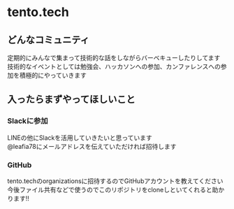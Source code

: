 # tento.tech

## どんなコミュニティ
定期的にみんなで集まって技術的な話をしながらバーベキューしたりしてます<br>
技術的なイベントとしては勉強会、ハッカソンへの参加、カンファレンスへの参加を積極的にやっていきます<br>

## 入ったらまずやってほしいこと

### Slackに参加
LINEの他にSlackを活用していきたいと思っています<br>
@leafia78にメールアドレスを伝えていただければ招待します<br>

### GitHub
tento.techのorganizationsに招待するのでGitHubアカウントを教えてください<br>
今後ファイル共有などで使うのでこのリポジトリをcloneしといてくれると助かります!!<br>